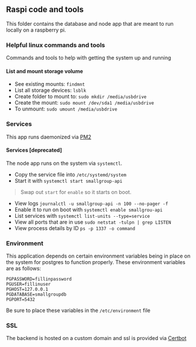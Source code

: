 ## Raspi code and tools
This folder contains the database and node app that are meant to run locally on a raspberry pi. 

### Helpful linux commands and tools
Commands and tools to help with getting the system up and running

#### List and mount storage volume
* See existing mounts: `findmnt`
* List all storage devices: `lsblk`
* Create folder to mount to: `sudo mkdir /media/usbdrive`
* Create the mount: `sudo mount /dev/sda1 /media/usbdrive`
* To unmount: `sudo umount /media/usbdrive`

### Services 
This app runs daemonized via [PM2](https://pm2.keymetrics.io/)

#### Services [deprecated]
The node app runs on the system via `systemctl`. 
* Copy the service file into `/etc/systemd/system`
* Start it with `systemctl start smallgroup-api`
> Swap out `start` for `enable` so it starts on boot.
* View logs `journalctl -u smallgroup-api -n 100 --no-pager -f`
* Enable it to run on boot with `systemctl enable smallgrou-api`
* List services with `systemctl list-units --type=service`
* View all ports that are in use `sudo netstat -tulpn | grep LISTEN`
* View process details by ID `ps -p 1337 -o command`

### Environment 
This application depends on certain environment variables being in place on the system for postgres to function properly. These environment variables are as follows:

```
PGPASSWORD=fillinpassword
PGUSER=fillinuser
PGHOST=127.0.0.1
PGDATABASE=smallgroupdb
PGPORT=5432
```

Be sure to place these variables in the `/etc/environment` file

### SSL 
The backend is hosted on a custom domain and ssl is provided via [Certbot](https://varhowto.com/how-to-enable-https-for-nginx-websites-on-raspbian-raspberry-pi-certbot-python-certbot-nginx-automatic-raspbian/)